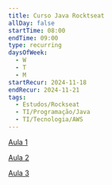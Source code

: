 ```yaml
---
title: Curso Java Rocktseat
allDay: false
startTime: 08:00
endTime: 09:00
type: recurring
daysOfWeek:
  - W
  - T
  - M
startRecur: 2024-11-18
endRecur: 2024-11-21
tags:
  - Estudos/Rockseat
  - TI/Programação/Java
  - TI/Tecnologia/AWS
---
```

[Aula 1](https://app.rocketseat.com.br/events/curso-gratuito-de-java/java/aula-01-criando-funcao-serverless-e-configurando-url-encurtada)

[Aula 2]()

[Aula 3]()

